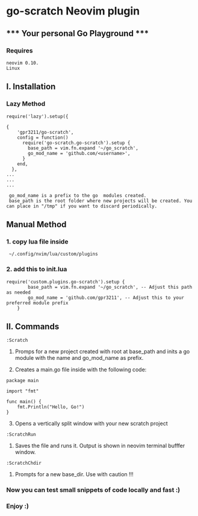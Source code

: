 # go-scratch Neovim plugin
##  *** Your personal Go Playground ***
### Requires
    neovim 0.10.
    Linux

## I. Installation

### Lazy Method 

```
require('lazy').setup({

{
    'gpr3211/go-scratch',
    config = function()
      require('go-scratch.go-scratch').setup {
        base_path = vim.fn.expand '~/go_scratch', 
        go_mod_name = 'github.com/<username>', 
      }
    end,
  },
...
...
...
```

     go_mod_name is a prefix to the go  modules created.
     base_path is the root folder where new projects will be created. You can place in "/tmp" if you want to discard periodically.

## Manual Method
    
    
### 1. copy lua file inside   
```
 ~/.config/nvim/lua/custom/plugins  
```
###    2. add this to init.lua
```
require('custom.plugins.go-scratch').setup {
        base_path = vim.fn.expand '~/go_scratch', -- Adjust this path as needed
        go_mod_name = 'github.com/gpr3211', -- Adjust this to your preferred module prefix
    }
```

## II. Commands
```
:Scratch
```
    

1. Promps for a new project created with root at base_path and inits a go module with the name and go_mod_name as prefix.

2. Creates a main.go file inside with the following code:
```
package main

import "fmt"

func main() {
	fmt.Println("Hello, Go!")
}
```

3. Opens a vertically split window with your new scratch project
```
:ScratchRun
```
1. Saves the file and runs it. Output is shown in neovim terminal bufffer window.
```
:ScratchChdir
```
1. Prompts for a new base_dir. Use with caution !!!

### Now you can test small snippets of code locally and fast :) 
  
   ### Enjoy :)
